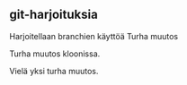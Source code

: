 ## git-harjoituksia

Harjoitellaan branchien käyttöä
Turha muutos

Turha muutos kloonissa.


Vielä yksi turha muutos.
